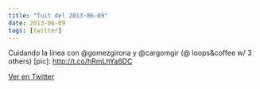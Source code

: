 ```yaml
---
title: "Tuit del 2013-06-09"
date: 2013-06-09
tags: [twitter]
---
```


Cuidando la línea con @gomezgirona y @cargomgir (@ loops&amp;coffee w/ 3 others) [pic]: http://t.co/hRmLhYa6DC



[Ver en Twitter](https://twitter.com/i/web/status/343792443306684417)
